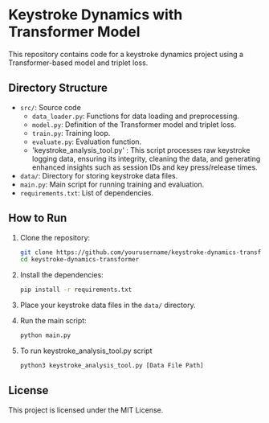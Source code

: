 # Keystroke Dynamics with Transformer Model

This repository contains code for a keystroke dynamics project using a Transformer-based model and triplet loss.

## Directory Structure

- `src/`: Source code
  - `data_loader.py`: Functions for data loading and preprocessing.
  - `model.py`: Definition of the Transformer model and triplet loss.
  - `train.py`: Training loop.
  - `evaluate.py`: Evaluation function.
  - 'keystroke_analysis_tool.py' : This script processes raw keystroke logging data, 
     ensuring its integrity, cleaning the data, and generating enhanced insights such as 
     session IDs and key press/release times. 
- `data/`: Directory for storing keystroke data files.
- `main.py`: Main script for running training and evaluation.
- `requirements.txt`: List of dependencies.

## How to Run

1. Clone the repository:
    ```sh
    git clone https://github.com/yourusername/keystroke-dynamics-transformer.git
    cd keystroke-dynamics-transformer
    ```

2. Install the dependencies:
    ```sh
    pip install -r requirements.txt
    ```

3. Place your keystroke data files in the `data/` directory.

4. Run the main script:
    ```sh
    python main.py
    ```
5. To run keystroke_analysis_tool.py script
   ```sh
   python3 keystroke_analysis_tool.py [Data File Path]
    ```

## License

This project is licensed under the MIT License.
